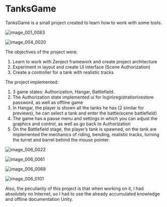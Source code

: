 # TanksGame
 
TanksGame is a small project created to learn how to work with some tools.

![image_001_0083](https://user-images.githubusercontent.com/86428778/181219726-5efff611-44db-4652-8572-fff439bb9482.jpg)

![image_004_0020](https://user-images.githubusercontent.com/86428778/181220512-c1510ce5-7c8f-4b63-af16-149046156409.jpg)

The objectives of the project were:
1. Learn to work with Zenject framework and create project architecture
2. Experiment in layout and create UI interface (Scene Authorization)
3. Create a controller for a tank with realistic tracks

The project implemented:
1. 3 game states: Authorization, Hangar, Battlefield.
2. The Authorization state implemented ui for login\registration\restore password, as well as offline game
3. In Hangar, the player is shown all the tanks he has (2 similar for previews), he can select a tank and enter the battle(scene battlefield)
4. The game has a pause menu and settings in which you can adjust the graphics and control, as well as go back to Authorization
5. On the Battlefield stage, the player’s tank is spawned, on the tank are implemented the mechanics of riding, bending, realistic tracks, turning the turret and barrel behind the mouse pointer.

![image_006_0022](https://user-images.githubusercontent.com/86428778/181220622-36db68bf-ccdd-4d2a-a7d4-60a4710dbcfc.jpg)

![image_006_0061](https://user-images.githubusercontent.com/86428778/181220639-c168c8ac-da6f-4405-b2b6-928f2349be96.jpg)

![image_006_0069](https://user-images.githubusercontent.com/86428778/181220672-0b887aff-f12a-42b5-9de6-1195a4d40476.jpg)

![image_006_0101](https://user-images.githubusercontent.com/86428778/181220681-28c582d4-c592-4d24-9d2f-dd6aad3b183c.jpg)

Also, the peculiarity of this project is that when working on it, I had absolutely no Internet, so I had to use the already accumulated knowledge and offline documentation Unity.
